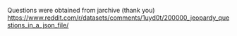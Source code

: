 Questions were obtained from jarchive (thank you)
https://www.reddit.com/r/datasets/comments/1uyd0t/200000_jeopardy_questions_in_a_json_file/